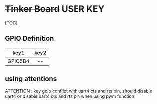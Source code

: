 # ~~Tinker Board~~ USER KEY

[TOC]

##  GPIO Definition

|  key1   |  key2   |
| :-----: | :-----: |
| GPIO5B4 |   --    |

## using attentions

ATTENTION : key gpio conflict with uart4 cts and rts pin, should disable uart4 or disable uart4 cts and rts pin when using pwm function.

